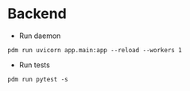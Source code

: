 # Backend

* Run daemon
```
pdm run uvicorn app.main:app --reload --workers 1
```

* Run tests
```
pdm run pytest -s
```
